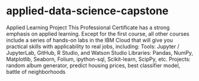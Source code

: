 # applied-data-science-capstone
Applied Learning Project This Professional Certificate has a strong emphasis on applied learning. Except for the first course, all other courses include a series of hands-on labs in the IBM Cloud that will give you practical skills with applicability to real jobs, including:   Tools: Jupyter / JupyterLab, GitHub, R Studio, and Watson Studio   Libraries: Pandas, NumPy, Matplotlib, Seaborn, Folium, ipython-sql, Scikit-learn, ScipPy, etc.   Projects: random album generator, predict housing prices, best classifier model, battle of neighborhoods 
